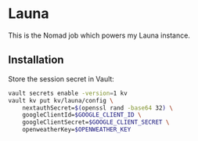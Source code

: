 # Launa

This is the Nomad job which powers my Launa instance.

## Installation

Store the session secret in Vault:

```bash
vault secrets enable -version=1 kv
vault kv put kv/launa/config \
    nextauthSecret=$(openssl rand -base64 32) \
    googleClientId=$GOOGLE_CLIENT_ID \
    googleClientSecret=$GOOGLE_CLIENT_SECRET \
    openweatherKey=$OPENWEATHER_KEY
```
